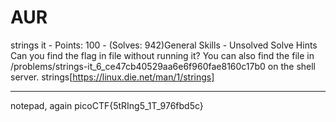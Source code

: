 # AUR

strings it - Points: 100 - (Solves: 942)General Skills - Unsolved
Solve
Hints
Can you find the flag in file without running it? You can also find the file in /problems/strings-it_6_ce47cb40529aa6e6f960fae8160c17b0 on the shell server.
strings[https://linux.die.net/man/1/strings]

***

notepad, again
picoCTF{5tRIng5_1T_976fbd5c}
